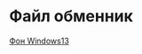 # Файл обменник
[Фон Windows13](https://github.com/nnn-ssn-ru/files/raw/refs/heads/main/win12bg.jpg)
